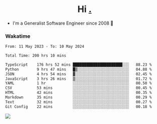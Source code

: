 <h1 align="center">Hi <a href="https://www.hackerrank.com/erasmosaraujo">.</a></h1>
 
- I'm a Generalist Software Engineer  since 2008 🚀
<!--  
<p align="left">
  <a href="https://github.com/erasmosoares/github-readme-stats">
    <img
      align="center"
      src="https://github-readme-stats.vercel.app/api/top-langs/?username=erasmosoares&theme=radical&layout=compact"
    />
  </a>
  <a href="https://github.com/erasmosoares/github-readme-stats">
    [![Harlok's WakaTime stats](https://github-readme-stats.vercel.app/api/wakatime?username=ffflabs)](https://github.com/anuraghazra/github-readme-stats)
  </a>
</p>

<!--
 ### Repo 
 
<p align="left">
 <a href="https://github.com/erasmosoares/github-readme-stats">
    <img
      align="center"
      height="165"
      src="https://github-readme-stats.vercel.app/api/pin?username=erasmosoares&repo=sample-node&title_color=fff&icon_color=f9f9f9&text_color=9f9f9f&bg_color=151515"
    />
  </a>
  <a href="https://github.com/erasmosoares/github-readme-stats">
    <img
      align="center"
      height="165"
      src="https://github-readme-stats.vercel.app/api/pin?username=erasmosoares&repo=sample-node&title_color=fff&icon_color=f9f9f9&text_color=9f9f9f&bg_color=151515"
    />
  </a>
</p>
-->

 ### Wakatime 

<!--START_SECTION:waka-->

```txt
From: 11 May 2023 - To: 10 May 2024

Total Time: 200 hrs 10 mins

TypeScript    176 hrs 52 mins ██████████████████████░░░   88.23 %
Python        9 hrs 47 mins   █▒░░░░░░░░░░░░░░░░░░░░░░░   04.88 %
JSON          4 hrs 54 mins   ▓░░░░░░░░░░░░░░░░░░░░░░░░   02.45 %
JavaScript    3 hrs 26 mins   ▒░░░░░░░░░░░░░░░░░░░░░░░░   01.72 %
YAML          1 hr            ░░░░░░░░░░░░░░░░░░░░░░░░░   00.50 %
CSV           53 mins         ░░░░░░░░░░░░░░░░░░░░░░░░░   00.45 %
HTML          42 mins         ░░░░░░░░░░░░░░░░░░░░░░░░░   00.35 %
Markdown      35 mins         ░░░░░░░░░░░░░░░░░░░░░░░░░   00.29 %
Text          32 mins         ░░░░░░░░░░░░░░░░░░░░░░░░░   00.27 %
Git Config    22 mins         ░░░░░░░░░░░░░░░░░░░░░░░░░   00.18 %
```

<!--END_SECTION:waka-->

![](https://komarev.com/ghpvc/?username=erasmosoares&color=brightgreen)
